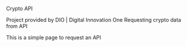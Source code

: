 Crypto API

Project provided by DIO | Digital Innovation One
Requesting crypto data from API

This is a simple page to request an API
